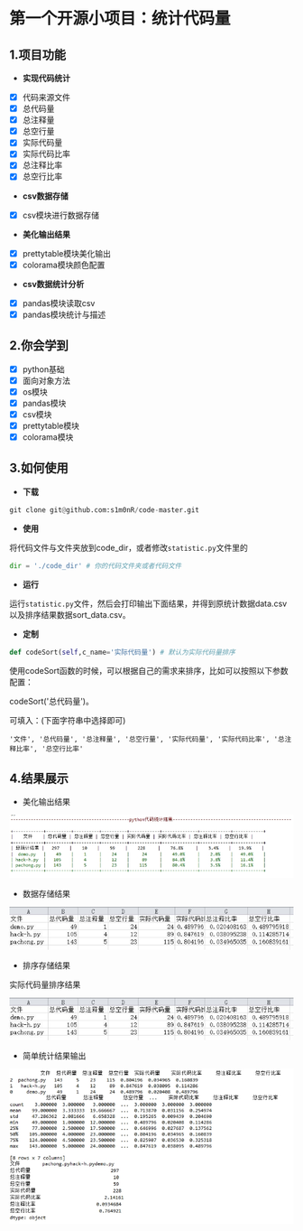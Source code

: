 # 第一个开源小项目：统计代码量

## 1.项目功能

- **实现代码统计**

- [x] 代码来源文件
- [x] 总代码量
- [x] 总注释量
- [x] 总空行量
- [x] 实际代码量
- [x] 实际代码比率
- [x] 总注释比率
- [x] 总空行比率

- **csv数据存储**

- [x] csv模块进行数据存储

- **美化输出结果**

- [x] prettytable模块美化输出
- [x] colorama模块颜色配置

- **csv数据统计分析**

- [x] pandas模块读取csv
- [x] pandas模块统计与描述

## 2.你会学到

- [x] python基础
- [x] 面向对象方法
- [x] os模块
- [x] pandas模块
- [x] csv模块
- [x] prettytable模块
- [x] colorama模块

## 3.如何使用

- **下载**

```python
git clone git@github.com:s1m0nR/code-master.git
```

- **使用**

将代码文件与文件夹放到code_dir，或者修改`statistic.py`文件里的

```python
dir = './code_dir' # 你的代码文件夹或者代码文件
```

- **运行**

运行`statistic.py`文件，然后会打印输出下面结果，并得到原统计数据data.csv以及排序结果数据sort_data.csv。

- **定制**

```python
def codeSort(self,c_name='实际代码量') # 默认为实际代码量排序
```

使用codeSort函数的时候，可以根据自己的需求来排序，比如可以按照以下参数配置：

codeSort('总代码量')。

可填入：(下面字符串中选择即可)

```
'文件', '总代码量', '总注释量', '总空行量', '实际代码量', '实际代码比率', '总注释比率', '总空行比率'
```

## 4.结果展示
- 美化输出结果

![](./show_res/py_output.jpeg)

- 数据存储结果

![](./show_res/data_csv.jpg)

- 排序存储结果

实际代码量排序结果

![](./show_res/sort_data_csv.JPG)

- 简单统计结果输出

![](show_res/py_static.jpeg)

